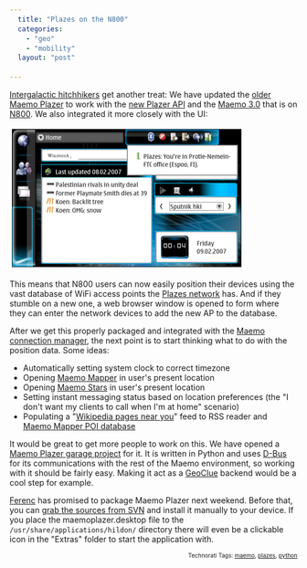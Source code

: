 ```yaml
---
  title: "Plazes on the N800"
  categories: 
    - "geo"
    - "mobility"
  layout: "post"

---
```

<a href="http://www.towelday.kojv.net/">Intergalactic hitchhikers</a> get another treat: We have updated the <a href="http://sapir.mooo.de/2006/05/25/nokia-770-and-plazes/">older Maemo Plazer</a> to work with the <a href="http://api.plazes.com/wiki/index.php/Main_Page">new Plazer API</a> and the <a href="http://maemo.org/platform/docs/howtos/Maemo_tutorial_bora.html">Maemo 3.0</a> that is on <a href="http://www.nokia.com/n800">N800</a>. We also integrated it more closely with the UI:


<img src="/files/maemoplazer-initial2.jpg" height="240" width="400" border="1" hspace="4" vspace="4" alt="Maemoplazer-Initial2" />

This means that N800 users can now easily position their devices using the vast database of WiFi access points the <a href="http://beta.plazes.com/help/screencasts.php">Plazes network</a> has. And if they stumble on a new one, a web browser window is opened to form where they can enter the network devices to add the new AP to the database.

After we get this properly packaged and integrated with the <a href="http://maemo.org/platform/docs/howtos/howto_connectivity_guide_bora.html#Decomposition">Maemo connection manager</a>, the next point is to start thinking what to do with the position data. Some ideas:

<ul><li>Automatically setting system clock to correct timezone</li><li>Opening <a href="http://downloads.maemo.org/product/maemo-mapper/">Maemo Mapper</a> in user's present location</li><li>Opening <a href="http://www.itopen.it/2006/11/30/finalmente-anche-maemo-puo-guardare-le-stelle/">Maemo Stars</a> in user's present location</li><li>Setting instant messaging status based on location preferences (the "I don't want my clients to call when I'm at home" scenario)</li><li>Populating a "<a href="http://www.geonames.org/export/wikipedia-webservice.html#findNearbyWikipedia">Wikipedia pages near you</a>" feed to RSS reader and <a href="http://eko.one.pl/index.php?page=Nokia770_software#POI%20for%20maemo-mapper">Maemo Mapper POI database</a></li></ul>It would be great to get more people to work on this. We have opened a <a href="https://garage.maemo.org/projects/maemoplazer/">Maemo Plazer garage project</a> for it. It is written in Python and uses <a href="http://www.freedesktop.org/wiki/Software/dbus">D-Bus</a> for its communications with the rest of the Maemo environment, so working with it should be fairly easy. Making it act as a <a href="http://live.gnome.org/GeoClue">GeoClue</a> backend would be a cool step for example.

<a href="http://beta.plazes.com/user/ferenc/">Ferenc</a> has promised to package Maemo Plazer next weekend. Before that, you can <a href="https://garage.maemo.org/plugins/scmsvn/viewcvs.php/?root=maemoplazer">grab the sources from SVN</a> and install it manually to your device. If you place the maemoplazer.desktop file to the <code>/usr/share/applications/hildon/</code> directory there will even be a clickable icon in the "Extras" folder to start the application with.

<!-- technorati tags start --><p style="text-align:right;font-size:10px;">Technorati Tags: <a href="http://www.technorati.com/tag/maemo" rel="tag">maemo</a>, <a href="http://www.technorati.com/tag/plazes" rel="tag">plazes</a>, <a href="http://www.technorati.com/tag/python" rel="tag">python</a></p><!-- technorati tags end -->